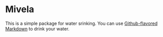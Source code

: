 # Mivela

This is a simple package for water srinking. You can use
[Github-flavored Markdown](https://guides.github.com/features/mastering-markdown/)
to drink your water.
